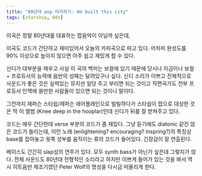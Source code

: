 ```yaml
---
title: "80년대 pop 따라하기: We built this city"
tags: [starship, 80s]
---
```


이곡은 정말 80년대를 대표하는 팝음악이 아닐까 싶은데, 

이곡도 코드가 간단하고 재미있어서 오늘의 카피곡으로 따고 있다. 어차피 완성도를 90% 이상으로 높이지 않으면 아주 쉽고 재밌게 할 수 있다.

신디가 대부분을 채우고 사실 이 곡의 백미는 보컬에 있기 때문에 당시나 지금이나 보컬 + 프로듀서의 능력에 음반의 성패는 달려있구나 싶다. 신디 소리가 이쁘고 전체적으로 사운드가 좋은 것은 실력있는 뮤지션 일당 주고 부리면 되는 것이고 작편곡가도 전부 프로듀서 인맥에 쓸만한 사람들이 있으면 되는 것이니 말이다.

그전까지 제퍼슨 스타쉽/제퍼슨 애어플레인으로 빌빌하다가 스타쉽이 팝으로 대성한 것은 딱 이 앨범 (Knee deep in the hooplar)인데 신디가 뒤를 잘 받쳐주고 있다. 

코드는 매우 간단한데 verse 부분의 코드가 좀 재밌다. 그냥 듣기에도 diatonic 같진 않은 코드가 들리는데, 이런 노래 (enlightening? encouraging? inspring?)의 특징상 base를 잡아놓고 윗쪽 성부를 움직이는 류의 코드가 들어있다. 긴장감이 잘 연출된다.

베이스도 간간히 slap성의 연주가 있다. 모두 synth bass가 아닌가 싶은데 그렇지가 않다. 전체 사운드도 80년대 전형적인 소리라고 하지만 이쁘게 들어가 있는 것을 봐서 역시 히트음반 제조기였던 Peter Wolf의 명성을 다시금 떠올리게 한다. 




